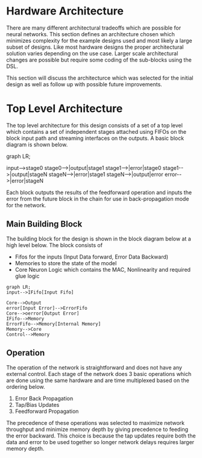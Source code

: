 # Hardware Architecture

There are many different architectural tradeoffs which are possible for neural networks. This section defines an architecture chosen which minimizes complexity for the example designs used and most likely a large subset of designs. Like most hardware designs the proper architectural solution varies depending on the use case. Larger scale architectural changes are possible but require some coding of the sub-blocks using the DSL.  

This section will discuss the architecturce which was selected for the initial design as well as follow up with possible future improvements. 

# Top Level Architecture 

The top level architecture for this design consists of a set of a top level which contains a set of independent stages attached using FIFOs on the block input path and streaming interfaces on the outputs. A basic block diagram is shown below. 

graph LR;

input-->stage0
stage0-->|output|stage1
stage1-->|error|stage0
stage1-->|output|stageN
stageN-->|error|stage1
stageN-->|output|error
error-->|error|stageN

Each block outputs the results of the feedforward operation and inputs the error from the future block in the chain for use in back-propagation mode for the network. 

## Main Building Block

The building block for the design is shown in the block diagram below at a high level below. The block consists of 

* Fifos for the inputs (Input Data forward, Error Data Backward)
* Memories to store the state of the model
* Core Neuron Logic which contains the MAC, Nonlinearity and required glue logic

```mermaid
graph LR;
input-->IFifo[Input Fifo]

Core-->Output
error[Input Error]-->ErrorFifo
Core-->oerror[Output Error]
IFifo-->Memory
ErrorFifo-->Memory[Internal Memory]
Memory-->Core
Control-->Memory
```

## Operation

The operation of the network is straightforward and does not have any external control. Each stage of the network does 3 basic operations which are done using the same hardware and are time multiplexed based on the ordering below. 

1. Error Back Propagation
1. Tap/Bias Updates
1. Feedforward Propagation

The precedence of these operations was selected to maximize network throughput and minimize memory depth by giving precedence to feeding the error backward. This choice is because the tap updates require both the data and error to be used together so longer network delays requires larger memory depth. 




